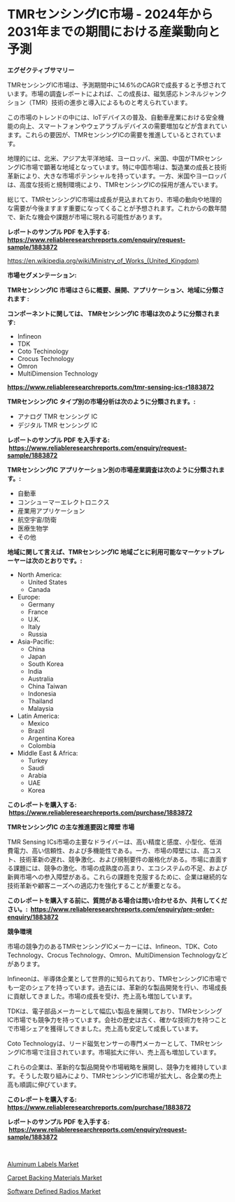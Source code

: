 <p><h1>TMRセンシングIC市場 - 2024年から2031年までの期間における産業動向と予測</h1></p><p><strong>エグゼクティブサマリー</strong></p>
<p><p>TMRセンシングIC市場は、予測期間中に14.6%のCAGRで成長すると予想されています。市場の調査レポートによれば、この成長は、磁気感応トンネルジャンクション（TMR）技術の進歩と導入によるものと考えられています。</p><p>この市場のトレンドの中には、IoTデバイスの普及、自動車産業における安全機能の向上、スマートフォンやウェアラブルデバイスの需要増加などが含まれています。これらの要因が、TMRセンシングICの需要を推進しているとされています。</p><p>地理的には、北米、アジア太平洋地域、ヨーロッパ、米国、中国がTMRセンシングIC市場で顕著な地域となっています。特に中国市場は、製造業の成長と技術革新により、大きな市場ポテンシャルを持っています。一方、米国やヨーロッパは、高度な技術と規制環境により、TMRセンシングICの採用が進んでいます。</p><p>総じて、TMRセンシングIC市場は成長が見込まれており、市場の動向や地理的な需要が今後ますます重要になってくることが予想されます。これからの数年間で、新たな機会や課題が市場に現れる可能性があります。</p></p>
<p><strong>レポートのサンプル PDF を入手する: <a href="https://www.reliableresearchreports.com/enquiry/request-sample/1883872">https://www.reliableresearchreports.com/enquiry/request-sample/1883872</a></strong></p>
<p><a href="https://en.wikipedia.org/wiki/Ministry_of_Works_(United_Kingdom)">https://en.wikipedia.org/wiki/Ministry_of_Works_(United_Kingdom)</a></p>
<p><strong>市場セグメンテーション:</strong></p>
<p><strong> TMRセンシングIC 市場はさらに概要、展開、アプリケーション、地域に分類されます :</strong></p>
<p><strong>コンポーネントに関しては、 TMRセンシングIC 市場は次のように分類されます: &nbsp;</strong></p>
<p><ul><li>Infineon</li><li>TDK</li><li>Coto Techinology</li><li>Crocus Technology</li><li>Omron</li><li>MultiDimension Technology</li></ul></p>
<p><strong><a href="https://www.reliableresearchreports.com/tmr-sensing-ics-r1883872">https://www.reliableresearchreports.com/tmr-sensing-ics-r1883872</a></strong></p>
<p><strong> TMRセンシングIC タイプ別の市場分析は次のように分類されます。:</strong></p>
<p><ul><li>アナログ TMR センシング IC</li><li>デジタル TMR センシング IC</li></ul></p>
<p><strong>レポートのサンプル PDF を入手する: &nbsp;<a href="https://www.reliableresearchreports.com/enquiry/request-sample/1883872">https://www.reliableresearchreports.com/enquiry/request-sample/1883872</a></strong></p>
<p><strong> TMRセンシングIC アプリケーション別の市場産業調査は次のように分類されます。:</strong></p>
<p><ul><li>自動車</li><li>コンシューマーエレクトロニクス</li><li>産業用アプリケーション</li><li>航空宇宙/防衛</li><li>医療生物学</li><li>その他</li></ul></p>
<p><strong>地域に関して言えば、TMRセンシングIC 地域ごとに利用可能なマーケットプレーヤーは次のとおりです。:</strong></p>
<p><ul>
    <li>
        North America:
        <ul>
            <li>United States</li>
            <li>Canada</li>
        </ul>
    </li>
    <li>
        Europe:
        <ul>
            <li>Germany</li>
            <li>France</li>
            <li>U.K.</li>
            <li>Italy</li>
            <li>Russia</li>
        </ul>
    </li>
    <li>
        Asia-Pacific:
        <ul>
            <li>China</li>
            <li>Japan</li>
            <li>South Korea</li>
            <li>India</li>
            <li>Australia</li>
            <li>China Taiwan</li>
            <li>Indonesia</li>
            <li>Thailand</li>
            <li>Malaysia</li>
        </ul>
    </li>
    <li>
        Latin America:
        <ul>
            <li>Mexico</li>
            <li>Brazil</li>
            <li>Argentina Korea</li>
            <li>Colombia</li>
        </ul>
    </li>
    <li>
        Middle East & Africa:
        <ul>
            <li>Turkey</li>
            <li>Saudi</li>
            <li>Arabia</li>
            <li>UAE</li>
            <li>Korea</li>
        </ul>
    </li>
    </ul></p>
<p><strong>このレポートを購入する: &nbsp;<a href="https://www.reliableresearchreports.com/purchase/1883872">https://www.reliableresearchreports.com/purchase/1883872</a></strong></p>
<p><strong>TMRセンシングIC の主な推進要因と障壁 市場</strong></p>
<p><p>TMR Sensing ICs市場の主要なドライバーは、高い精度と感度、小型化、低消費電力、高い信頼性、および多機能性である。一方、市場の障壁には、高コスト、技術革新の遅れ、競争激化、および規制要件の厳格化がある。市場に直面する課題には、競争の激化、市場の成熟度の高まり、エコシステムの不足、および新興市場への参入障壁がある。これらの課題を克服するために、企業は継続的な技術革新や顧客ニーズへの適応力を強化することが重要となる。</p></p>
<p><strong>このレポートを購入する前に、質問がある場合は問い合わせるか、共有してください。:&nbsp; <a href="https://www.reliableresearchreports.com/enquiry/pre-order-enquiry/1883872">https://www.reliableresearchreports.com/enquiry/pre-order-enquiry/1883872</a></strong></p>
<p><strong>競争環境</strong></p>
<p><p>市場の競争力のあるTMRセンシングICメーカーには、Infineon、TDK、Coto Technology、Crocus Technology、Omron、MultiDimension Technologyなどがあります。 </p><p>Infineonは、半導体企業として世界的に知られており、TMRセンシングIC市場でも一定のシェアを持っています。過去には、革新的な製品開発を行い、市場成長に貢献してきました。市場の成長を受け、売上高も増加しています。</p><p>TDKは、電子部品メーカーとして幅広い製品を展開しており、TMRセンシングIC市場でも競争力を持っています。会社の歴史は古く、確かな技術力を持つことで市場シェアを獲得してきました。売上高も安定して成長しています。</p><p>Coto Technologyは、リード磁気センサーの専門メーカーとして、TMRセンシングIC市場で注目されています。市場拡大に伴い、売上高も増加しています。</p><p>これらの企業は、革新的な製品開発や市場戦略を展開し、競争力を維持しています。そうした取り組みにより、TMRセンシングIC市場が拡大し、各企業の売上高も順調に伸びています。</p></p>
<p><strong>このレポートを購入する: &nbsp; <a href="https://www.reliableresearchreports.com/purchase/1883872">https://www.reliableresearchreports.com/purchase/1883872</a></strong></p>
<p><strong>レポートのサンプル PDF を入手する: &nbsp;<a href="https://www.reliableresearchreports.com/enquiry/request-sample/1883872">https://www.reliableresearchreports.com/enquiry/request-sample/1883872</a></strong><strong></strong></p>
<p>&nbsp;</p>
<p><p><a href="https://github.com/prosalinda88/Market-Research-Report-List-5/blob/main/aluminum-labels-market.md">Aluminum Labels Market</a></p><p><a href="https://github.com/globismark/Market-Research-Report-List-4/blob/main/carpet-backing-materials-market.md">Carpet Backing Materials Market</a></p><p><a href="https://issuu.com/reportprime-2/docs/software-defined-radios-market-size-2030.pptx">Software Defined Radios Market</a></p></p>